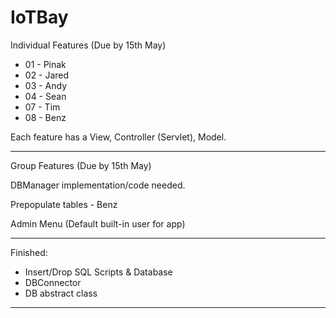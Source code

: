 # IoTBay

Individual Features (Due by 15th May) 

- 01 - Pinak
- 02 - Jared
- 03 - Andy
- 04 - Sean
- 07 - Tim
- 08 - Benz

Each feature has a View, Controller (Servlet), Model. 

--------------------

Group Features (Due by 15th May)

DBManager implementation/code needed. 

Prepopulate tables - Benz

Admin Menu (Default built-in user for app) 

--------------------

Finished:  
- Insert/Drop SQL Scripts & Database
- DBConnector
- DB abstract class

--------------------
